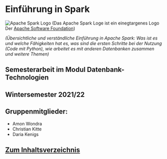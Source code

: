 # Einführung in Spark

![Apache Spark Logo](https://www.apache.org/logos/res/spark/spark.png)
(Das Apache Spark Loge ist ein einegtargenes Logo Der [Apache Software Foundation](https://www.apache.org/))

*(Übersichtliche und verständliche Einführung in Apache Spark: Was ist es und welche Fähigkeiten hat es, was sind die
ersten Schritte bei der Nutzung (Code mit Python), wie arbeitet es mit anderen Datenbanken zusammen und weitere Themen)*

## Semesterarbeit im Modul Datenbank-Technologien

## Wintersemester 2021/22

## Gruppenmitglieder:

* Amon Wondra
* Christian Kitte
* Daria Kenigs

## [Zum Inhaltsverzeichnis](https://github.com/ChristianKitte/SparkProjekt/blob/main/01_Inhaltsverzeichnis.md)
